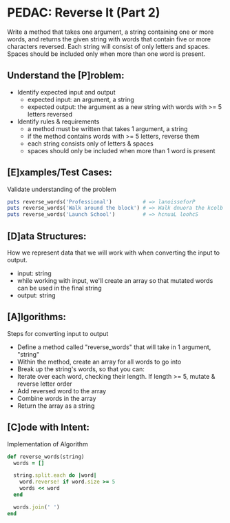 # PEDAC: Reverse It (Part 2)

Write a method that takes one argument, a string containing one or more words, and returns the given string with words that contain five or more characters reversed. Each string will consist of only letters and spaces. Spaces should be included only when more than one word is present.

## Understand the [P]roblem:
- Identify expected input and output
	- expected input: an argument, a string
	- expected output: the argument as a new string with words with >= 5 letters reversed
- Identify rules & requirements
  - a method must be written that takes 1 argument, a string
  - if the method contains words with >= 5 letters, reverse them
  - each string consists only of letters & spaces
  - spaces should only be included when more than 1 word is present

## [E]xamples/Test Cases:
Validate understanding of the problem

```ruby
puts reverse_words('Professional')          # => lanoisseforP
puts reverse_words('Walk around the block') # => Walk dnuora the kcolb
puts reverse_words('Launch School')         # => hcnuaL loohcS
```

## [D]ata Structures:
How we represent data that we will work with when converting the input to output.
- input: string
- while working with input, we'll create an array so that mutated words can be used in the final string
- output: string

## [A]lgorithms:
Steps for converting input to output
- Define a method called "reverse_words" that will take in 1 argument, "string"
- Within the method, create an array for all words to go into
- Break up the string's words, so that you can:
- Iterate over each word, checking their length. If length >= 5, mutate & reverse letter order
- Add reversed word to the array
- Combine words in the array
- Return the array as a string

## [C]ode with Intent:
Implementation of Algorithm

```ruby
def reverse_words(string)
  words = []

  string.split.each do |word|
    word.reverse! if word.size >= 5
    words << word
  end

  words.join(' ')
end
```
